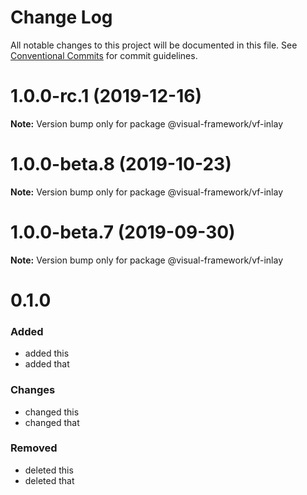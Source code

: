 # Change Log

All notable changes to this project will be documented in this file.
See [Conventional Commits](https://conventionalcommits.org) for commit guidelines.

# 1.0.0-rc.1 (2019-12-16)

**Note:** Version bump only for package @visual-framework/vf-inlay





# 1.0.0-beta.8 (2019-10-23)

**Note:** Version bump only for package @visual-framework/vf-inlay





# 1.0.0-beta.7 (2019-09-30)

**Note:** Version bump only for package @visual-framework/vf-inlay





# 0.1.0

### Added
- added this
- added that

### Changes

- changed this
- changed that

### Removed

- deleted this
- deleted that
